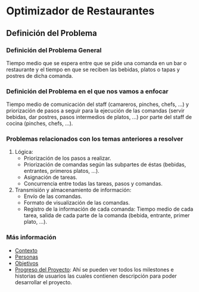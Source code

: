 # Optimizador de Restaurantes

## Definición del Problema

### Definición del Problema General

Tiempo medio que se espera entre que se pide una comanda en un bar o restaurante y el tiempo en que se reciben las bebidas, platos o tapas y postres de dicha comanda.

### Definición del Problema en el que nos vamos a enfocar

Tiempo medio de comunicación del staff (camareros, pinches, chefs, ...) y priorización de pasos a seguir para la ejecución de las comandas (servir bebidas, dar postres, pasos intermedios de platos, ...) por parte del staff de cocina (pinches, chefs, ...).

### Problemas relacionados con los temas anteriores a resolver

1. Lógica:
    - Priorización de los pasos a realizar.
    - Priorización de comandas según las subpartes de éstas (bebidas, entrantes, primeros platos, ...).
    - Asignación de tareas.
    - Concurrencia entre todas las tareas, pasos y comandas.
2. Transmisión y almacenamiento de información:
    - Envío de las comandas.
    - Formato de visualización de las comandas.
    - Registro de la información de cada comanda: Tiempo medio de cada tarea, salida de cada parte de la comanda (bebida, entrante, primer plato, ...).

### Más información

- [Contexto](docs/contexto.md)
- [Personas](docs/personas.md)
- [Objetivos](docs/objetivos/)
- [Progreso del Proyecto](https://github.com/iscoct/cotan/issues): Ahí se pueden ver todos los milestones e historias de usuarios las cuales contienen descripción para poder desarrollar el proyecto.
